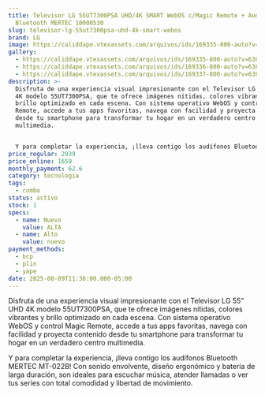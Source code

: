 ```yaml
---
title: Televisor LG 55UT7300PSA UHD/4K SMART WebOS c/Magic Remote + Audifonos
  Bluetooth MERTEC 10000530
slug: televisor-lg-55ut7300psa-uhd-4k-smart-webos
brand: LG
image: https://caliddape.vtexassets.com/arquivos/ids/169335-800-auto?v=638876876510830000&width=800&height=auto&aspect=true
gallery:
  - https://caliddape.vtexassets.com/arquivos/ids/169335-800-auto?v=638876876510830000&width=800&height=auto&aspect=true
  - https://caliddape.vtexassets.com/arquivos/ids/169336-800-auto?v=638876876511300000&width=800&height=auto&aspect=true
  - https://caliddape.vtexassets.com/arquivos/ids/169337-800-auto?v=638876845872330000&width=800&height=auto&aspect=true
description: >-
  Disfruta de una experiencia visual impresionante con el Televisor LG 55” UHD
  4K modelo 55UT7300PSA, que te ofrece imágenes nítidas, colores vibrantes y
  brillo optimizado en cada escena. Con sistema operativo WebOS y control Magic
  Remote, accede a tus apps favoritas, navega con facilidad y proyecta contenido
  desde tu smartphone para transformar tu hogar en un verdadero centro
  multimedia.


  Y para completar la experiencia, ¡lleva contigo los audífonos Bluetooth MERTEC MT-022B! Con sonido envolvente, diseño ergonómico y batería de larga duración, son ideales para escuchar música, atender llamadas o ver tus series con total comodidad y libertad de movimiento.
price_regular: 2939
price_online: 1659
monthly_payment: 62.6
category: tecnologia
tags:
  - combo
status: activo
stock: 1
specs:
  - name: Nuevo
    value: ALTA
  - name: Alto
    value: nuevo
payment_methods:
  - bcp
  - plin
  - yape
date: 2025-08-09T11:36:00.000-05:00
---
```


Disfruta de una experiencia visual impresionante con el Televisor LG 55” UHD 4K modelo 55UT7300PSA, que te ofrece imágenes nítidas, colores vibrantes y brillo optimizado en cada escena. Con sistema operativo WebOS y control Magic Remote, accede a tus apps favoritas, navega con facilidad y proyecta contenido desde tu smartphone para transformar tu hogar en un verdadero centro multimedia.

Y para completar la experiencia, ¡lleva contigo los audífonos Bluetooth MERTEC MT-022B! Con sonido envolvente, diseño ergonómico y batería de larga duración, son ideales para escuchar música, atender llamadas o ver tus series con total comodidad y libertad de movimiento.
